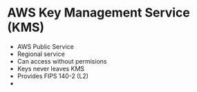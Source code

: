 
# AWS Key Management Service (KMS)

- AWS Public Service
- Regional service
- Can access without permisions
- Keys never leaves KMS
- Provides FIPS 140-2 (L2)
- 
